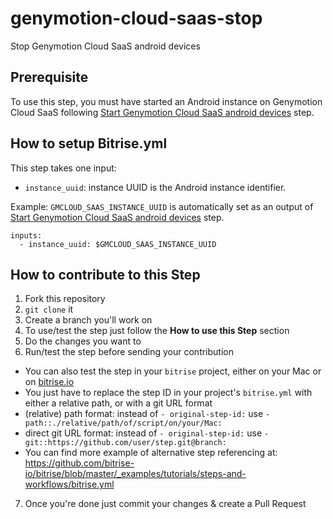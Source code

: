 # genymotion-cloud-saas-stop

Stop Genymotion Cloud SaaS android devices

## Prerequisite

To use this step, you must have started an Android instance on Genymotion Cloud SaaS following [Start Genymotion Cloud SaaS android devices](https://github.com/genymobile/bitrise-step-genymotion-cloud-saas-start.git) step.

## How to setup Bitrise.yml

This step takes one input:
  * `instance_uuid`: instance UUID is the Android instance identifier. 

Example: 
`GMCLOUD_SAAS_INSTANCE_UUID` is automatically set as an output of [Start Genymotion Cloud SaaS android devices](https://github.com/genymobile/bitrise-step-genymotion-cloud-saas-start.git) step. 

```
inputs:
  - instance_uuid: $GMCLOUD_SAAS_INSTANCE_UUID
```

## How to contribute to this Step

1. Fork this repository
2. `git clone` it
3. Create a branch you'll work on
4. To use/test the step just follow the **How to use this Step** section
5. Do the changes you want to
6. Run/test the step before sending your contribution
  * You can also test the step in your `bitrise` project, either on your Mac or on [bitrise.io](https://www.bitrise.io)
  * You just have to replace the step ID in your project's `bitrise.yml` with either a relative path, or with a git URL format
  * (relative) path format: instead of `- original-step-id:` use `- path::./relative/path/of/script/on/your/Mac:`
  * direct git URL format: instead of `- original-step-id:` use `- git::https://github.com/user/step.git@branch:`
  * You can find more example of alternative step referencing at: https://github.com/bitrise-io/bitrise/blob/master/_examples/tutorials/steps-and-workflows/bitrise.yml
7. Once you're done just commit your changes & create a Pull Request
